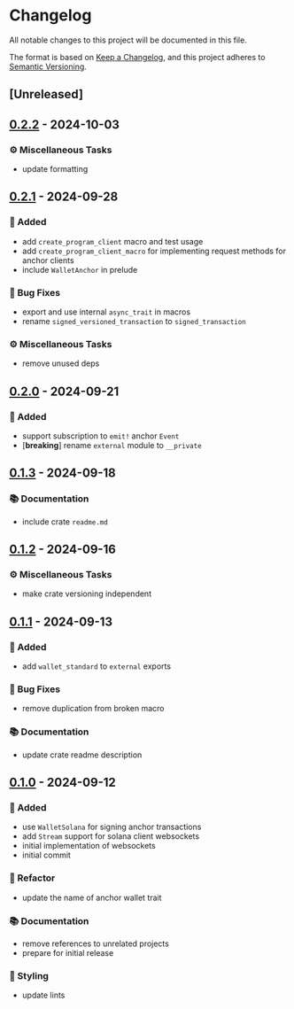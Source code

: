 # Changelog

All notable changes to this project will be documented in this file.

The format is based on [Keep a Changelog](https://keepachangelog.com/en/1.0.0/),
and this project adheres to [Semantic Versioning](https://semver.org/spec/v2.0.0.html).

## [Unreleased]

## [0.2.2](https://github.com/ifiokjr/wasm_solana/compare/wasm_client_anchor@v0.2.1...wasm_client_anchor@v0.2.2) - 2024-10-03

### <!-- 7 -->⚙️ Miscellaneous Tasks

- update formatting

## [0.2.1](https://github.com/ifiokjr/wasm_solana/compare/wasm_client_anchor@v0.2.0...wasm_client_anchor@v0.2.1) - 2024-09-28

### <!-- 0 -->🎉 Added

- add `create_program_client` macro and test usage
- add `create_program_client_macro` for implementing request methods for anchor clients
- include `WalletAnchor` in prelude

### <!-- 1 -->🐛 Bug Fixes

- export and use internal `async_trait` in macros
- rename `signed_versioned_transaction` to `signed_transaction`

### <!-- 7 -->⚙️ Miscellaneous Tasks

- remove unused deps

## [0.2.0](https://github.com/ifiokjr/wasm_solana/compare/wasm_client_anchor@v0.1.3...wasm_client_anchor@v0.2.0) - 2024-09-21

### <!-- 0 -->🎉 Added

- support subscription to `emit!` anchor `Event`
- [**breaking**] rename `external` module to `__private`

## [0.1.3](https://github.com/ifiokjr/wasm_solana/compare/wasm_client_anchor@v0.1.2...wasm_client_anchor@v0.1.3) - 2024-09-18

### <!-- 3 -->📚 Documentation

- include crate `readme.md`

## [0.1.2](https://github.com/ifiokjr/wasm_solana/compare/wasm_client_anchor@v0.1.1...wasm_client_anchor@v0.1.2) - 2024-09-16

### <!-- 7 -->⚙️ Miscellaneous Tasks

- make crate versioning independent

## [0.1.1](https://github.com/ifiokjr/wasm_solana/compare/wasm_client_anchor@v0.1.0...wasm_client_anchor@v0.1.1) - 2024-09-13

### <!-- 0 -->🎉 Added

- add `wallet_standard` to `external` exports

### <!-- 1 -->🐛 Bug Fixes

- remove duplication from broken macro

### <!-- 3 -->📚 Documentation

- update crate readme description

## [0.1.0](https://github.com/ifiokjr/wasm_solana/releases/tag/wasm_client_anchor@v0.1.0) - 2024-09-12

### <!-- 0 -->🎉 Added

- use `WalletSolana` for signing anchor transactions
- add `Stream` support for solana client websockets
- initial implementation of websockets
- initial commit

### <!-- 2 -->🚜 Refactor

- update the name of anchor wallet trait

### <!-- 3 -->📚 Documentation

- remove references to unrelated projects
- prepare for initial release

### <!-- 5 -->🎨 Styling

- update lints
